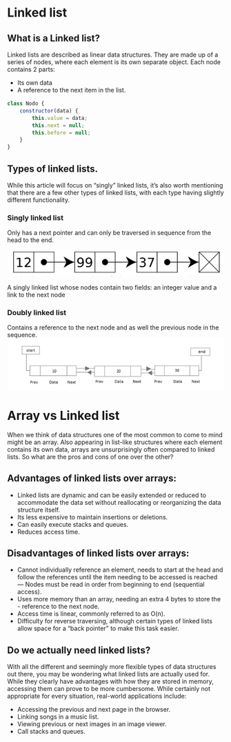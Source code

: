 # Linked list

## What is a Linked list? 
Linked lists are described as linear data structures. They are made up of a series of nodes, where each element is its own separate object. Each node contains 2 parts:
- Its own data 
- A reference to the next item in the list.

```javascript
class Nodo {
	constructor(data) {
		this.value = data;
		this.next = null;
		this.before = null;
	}
}
```

## Types of linked lists.
While this article will focus on “singly” linked lists, it’s also worth mentioning that there are a few other types of linked lists, with each type having slightly different functionality.


### Singly linked list
Only has a next pointer and can only be traversed in sequence from the head to the end.

![](../../img/DS/singly_LinkedList.png)

A singly linked list whose nodes contain two fields: an integer value and a link to the next node

### Doubly linked list
Contains a reference to the next node and as well the previous node in the sequence.
![](../../img/DS/Doubly_LinkedList.png)

# Array vs Linked list

When we think of data structures one of the most common to come to mind might be an array. Also appearing in list-like structures where each element contains its own data, arrays are unsurprisingly often compared to linked lists. So what are the pros and cons of one over the other?


## Advantages of linked lists over arrays:
- Linked lists are dynamic and can be easily extended or reduced to accommodate the data set without reallocating or reorganizing the data structure itself.
- Its less expensive to maintain insertions or deletions.
- Can easily execute stacks and queues.
- Reduces access time.

## Disadvantages of linked lists over arrays:
- Cannot individually reference an element, needs to start at the head and follow the references until the item needing to be accessed is reached — Nodes must be read in order from beginning to end (sequential access).
- Uses more memory than an array, needing an extra 4 bytes to store the - reference to the next node.
- Access time is linear, commonly referred to as O(n).
- Difficulty for reverse traversing, although certain types of linked lists allow space for a “back pointer” to make this task easier.

## Do we actually need linked lists?
With all the different and seemingly more flexible types of data structures out there, you may be wondering what linked lists are actually used for. While they clearly have advantages with how they are stored in memory, accessing them can prove to be more cumbersome. While certainly not appropriate for every situation, real-world applications include:
- Accessing the previous and next page in the browser.
- Linking songs in a music list.
- Viewing previous or next images in an image viewer.
- Call stacks and queues.